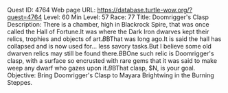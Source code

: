 Quest ID: 4764
Web page URL: https://database.turtle-wow.org/?quest=4764
Level: 60
Min Level: 57
Race: 77
Title: Doomrigger's Clasp
Description: There is a chamber, high in Blackrock Spire, that was once called the Hall of Fortune.It was where the Dark Iron dwarves kept their relics, trophies and objects of art.$B$BThat was long ago.It is said the hall has collapsed and is now used for... less savory tasks.But I believe some old dwarven relics may still be found there.$B$BOne such relic is Doomrigger's clasp, with a surface so encrusted with rare gems that it was said to make weep any dwarf who gazes upon it.$B$BThat clasp, $N, is your goal.
Objective: Bring Doomrigger's Clasp to Mayara Brightwing in the Burning Steppes.
